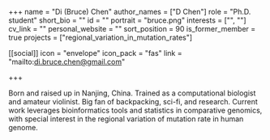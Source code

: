 +++
name = "Di (Bruce) Chen"
author_names = ["D Chen"]
role = "Ph.D. student"
short_bio = ""
id = ""
portrait = "bruce.png"
interests = ["", ""]
cv_link = ""
personal_website = ""
sort_position = 90
is_former_member = true
projects = ["regional_variation_in_mutation_rates"]

[[social]]
    icon = "envelope"
    icon_pack = "fas"
    link = "mailto:di.bruce.chen@gmail.com"

+++

Born and raised up in Nanjing, China. Trained as a computational
biologist and amateur violinist. Big fan of backpacking, sci-fi,
and research. Current work leverages bioinformatics tools and
statistics in comparative genomics, with special interest in the
regional variation of mutation rate in human genome.


